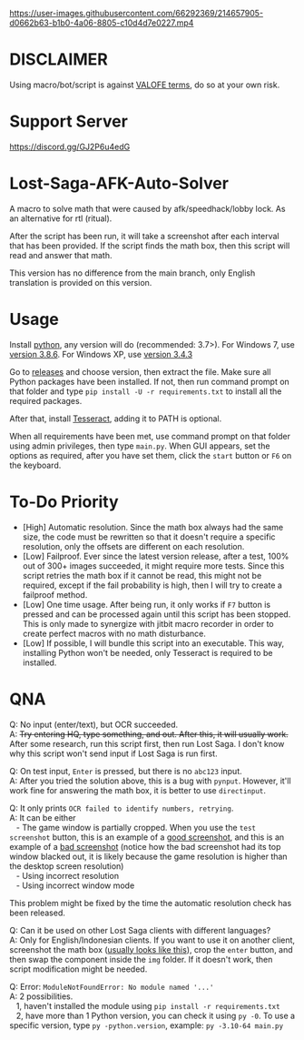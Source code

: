 

https://user-images.githubusercontent.com/66292369/214657905-d0662b63-b1b0-4a06-8805-c10d4d7e0227.mp4



# DISCLAIMER
Using macro/bot/script is against [VALOFE terms](https://vfun.valofe.com/customer/g_pc_terms), do so at your own risk.

# Support Server
https://discord.gg/GJ2P6u4edG

# Lost-Saga-AFK-Auto-Solver
A macro to solve math that were caused by afk/speedhack/lobby lock. As an alternative for rtl (ritual).

After the script has been run, it will take a screenshot after each interval that has been provided. If the script finds the math box, then this script will read and answer that math.

This version has no difference from the main branch, only English translation is provided on this version.

# Usage
Install [python](https://www.python.org/downloads/), any version will do (recommended: 3.7>). For Windows 7, use [version 3.8.6](https://www.python.org/downloads/release/python-386/). For Windows XP, use [version 3.4.3](https://www.python.org/downloads/release/python-343/)

Go to [releases](https://github.com/Trisnox/Lost-Saga-AFK-Auto-Solver/releases) and choose version, then extract the file. Make sure all Python packages have been installed. If not, then run command prompt on that folder and type `pip install -U -r requirements.txt` to install all the required packages.

After that, install [Tesseract](https://github.com/UB-Mannheim/tesseract/wiki), adding it to PATH is optional.

When all requirements have been met, use command prompt on that folder using admin privileges, then type `main.py`. When GUI appears, set the options as required, after you have set them, click the `start` button or `F6` on the keyboard.

# To-Do Priority
- [High] Automatic resolution. Since the math box always had the same size, the code must be rewritten so that it doesn't require a specific resolution, only the offsets are different on each resolution.
- [Low] Failproof. Ever since the latest version release, after a test, 100% out of 300+ images succeeded, it might require more tests. Since this script retries the math box if it cannot be read, this might not be required, except if the fail probability is high, then I will try to create a failproof method.
- [Low] One time usage. After being run, it only works if `F7` button is pressed and can be processed again until this script has been stopped. This is only made to synergize with jitbit macro recorder in order to create perfect macros with no math disturbance.
- [Low] If possible, I will bundle this script into an executable. This way, installing Python won't be needed, only Tesseract is required to be installed.

# QNA
Q: No input (enter/text), but OCR succeeded.\
A: ~~Try entering HQ, type something, and out. After this, it will usually work.~~ After some research, run this script first, then run Lost Saga. I don't know why this script won't send input if Lost Saga is run first.

Q: On test input, `Enter` is pressed, but there is no `abc123` input.\
A: After you tried the solution above, this is a bug with `pynput`. However, it'll work fine for answering the math box, it is better to use `directinput`.

Q: It only prints `OCR failed to identify numbers, retrying`.\
A: It can be either\
   - The game window is partially cropped. When you use the `test screenshot` button, this is an example of a [good screenshot](https://media.discordapp.net/attachments/1097099248329306122/1097156717210501130/image.png), and this is an example of a [bad screenshot](https://media.discordapp.net/attachments/1097099248329306122/1097156850127999128/image.png) (notice how the bad screenshot had its top window blacked out, it is likely because the game resolution is higher than the desktop screen resolution)\
   - Using incorrect resolution\
   - Using incorrect window mode
   
   This problem might be fixed by the time the automatic resolution check has been released.

Q: Can it be used on other Lost Saga clients with different languages? \
A: Only for English/Indonesian clients. If you want to use it on another client, screenshot the math box ([usually looks like this](https://user-images.githubusercontent.com/66292369/215278517-69c7bb1f-1e73-4344-ad33-2d9b5de5663d.png)), crop the `enter` button, and then swap the component inside the `img` folder. If it doesn't work, then script modification might be needed.

Q: Error: `ModuleNotFoundError: No module named '...'`\
A: 2 possibilities.\
   1, haven't installed the module using `pip install -r requirements.txt`\
   2, have more than 1 Python version, you can check it using `py -0`. To use a specific version, type `py -python.version`, example: `py -3.10-64 main.py`
